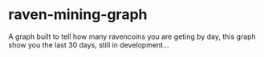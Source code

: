 # raven-mining-graph
A graph built to tell how many ravencoins you are geting by day, this graph show you the last 30 days, still in development...
